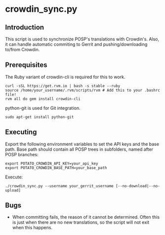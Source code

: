 crowdin_sync.py
==================

Introduction
------------
This script is used to synchronize POSP's translations with Crowdin's. Also, it can handle
automatic commiting to Gerrit and pushing/downloading to/from Crowdin.

Prerequisites
-------------
The Ruby variant of crowdin-cli is required for this to work.

    curl -sSL https://get.rvm.io | bash -s stable --ruby
    source /home/your_username/.rvm/scripts/rvm # Add this to your .bashrc file!
    rvm all do gem install crowdin-cli

python-git is used for Git integration.

    sudo apt-get install python-git

Executing
---------
Export the following environment variables to set the API keys and the base path.
Base path should contain all POSP trees in subfolders, named after POSP branches:

    export POTATO_CROWDIN_API_KEY=your_api_key
    export POTATO_CROWDIN_BASE_PATH=your_base_path

Execute:

    ./crowdin_sync.py --username your_gerrit_username [--no-download|--no-upload]

Bugs
----
 - When committing fails, the reason of it cannot be determined. Often this is just when there
   are no new translations, so the script will not exit when this happens.
